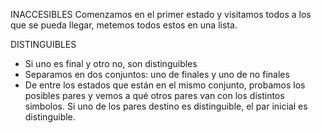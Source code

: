 INACCESIBLES
Comenzamos en el primer estado y visitamos todos a los que se pueda llegar, metemos todos estos en una lista.


DISTINGUIBLES
- Si uno es final y otro no, son distinguibles
- Separamos en dos conjuntos: uno de finales y uno de no finales
- De entre los estados que están en el mismo conjunto, probamos los posibles pares y vemos a qué otros pares van con los distintos simbolos.
  Si uno de los pares destino es distinguible, el par inicial es distinguible.
